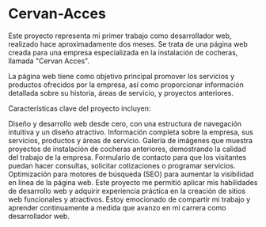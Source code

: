 # Cervan-Acces

Este proyecto representa mi primer trabajo como desarrollador web, realizado hace aproximadamente dos meses. Se trata de una página web creada para una empresa especializada en la instalación de cocheras, llamada "Cervan Acces".

La página web tiene como objetivo principal promover los servicios y productos ofrecidos por la empresa, así como proporcionar información detallada sobre su historia, áreas de servicio, y proyectos anteriores.

Características clave del proyecto incluyen:

Diseño y desarrollo web desde cero, con una estructura de navegación intuitiva y un diseño atractivo.
Información completa sobre la empresa, sus servicios, productos y áreas de servicio.
Galería de imágenes que muestra proyectos de instalación de cocheras anteriores, demostrando la calidad del trabajo de la empresa.
Formulario de contacto para que los visitantes puedan hacer consultas, solicitar cotizaciones o programar servicios.
Optimización para motores de búsqueda (SEO) para aumentar la visibilidad en línea de la página web.
Este proyecto me permitió aplicar mis habilidades de desarrollo web y adquirir experiencia práctica en la creación de sitios web funcionales y atractivos. Estoy emocionado de compartir mi trabajo y aprender continuamente a medida que avanzo en mi carrera como desarrollador web.
